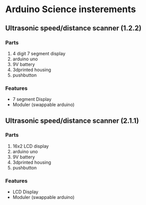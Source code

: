 # Arduino Science insterements  
## Ultrasonic speed/distance scanner (1.2.2)
### Parts

1. 4 digit 7 segment display 
2. arduino uno
3. 9V battery
4. 3dprinted housing
5. pushbutton

### Features
* 7 segment Display
* Moduler (swappable arduino)

## Ultrasonic speed/distance scanner (2.1.1)
### Parts

1. 16x2 LCD display
2. arduino uno
3. 9V battery
4. 3dprinted housing
5. pushbutton

### Features
* LCD Display
* Moduler (swappable arduino)
